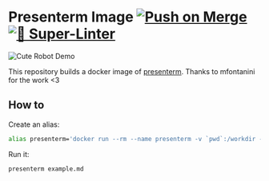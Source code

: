 # Presenterm Image [![Push on Merge](https://github.com/DucretJe/presenterm-image/actions/workflows/build.yaml/badge.svg?branch=main)](https://github.com/DucretJe/presenterm-image/actions/workflows/build.yaml) [![💫 Super-Linter](https://github.com/DucretJe/presenterm-image/actions/workflows/linter.yaml/badge.svg)](https://github.com/DucretJe/presenterm-image/actions/workflows/linter.yaml)

![Cute Robot Demo](https://github.com/DucretJe/slides-image/assets/5384298/d2ad647c-f22a-437b-85e7-0da1c7ac2a01)


This repository builds a docker image of [presenterm](https://github.com/mfontanini/presenterm/).
Thanks to mfontanini for the work <3

## How to

Create an alias:

```sh
alias presenterm='docker run --rm --name presenterm -v `pwd`:/workdir -w /workdir -it ghcr.io/ducretje/presenterm-image'
```

Run it:

```sh
presenterm example.md
```
